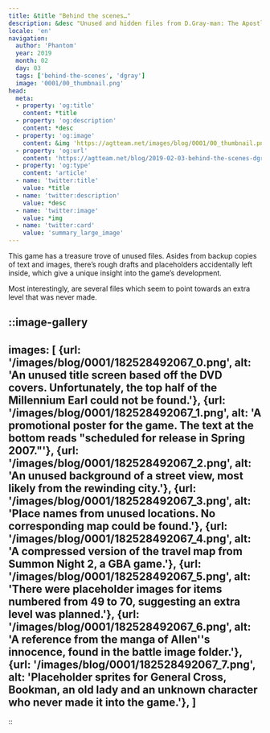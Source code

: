 ```yaml
---
title: &title "Behind the scenes…"
description: &desc "Unused and hidden files from D.Gray-man: The Apostles of God."
locale: 'en'
navigation:
  author: 'Phantom'
  year: 2019
  month: 02
  day: 03
  tags: ['behind-the-scenes', 'dgray']
  image: '0001/00_thumbnail.png'
head:
  meta:
  - property: 'og:title'
    content: *title
  - property: 'og:description'
    content: *desc
  - property: 'og:image'
    content: &img 'https://agtteam.net/images/blog/0001/00_thumbnail.png'
  - property: 'og:url'
    content: 'https://agtteam.net/blog/2019-02-03-behind-the-scenes-dgray'
  - property: 'og:type'
    content: 'article'
  - name: 'twitter:title'
    value: *title
  - name: 'twitter:description'
    value: *desc
  - name: 'twitter:image'
    value: *img
  - name: 'twitter:card'
    value: 'summary_large_image'
---
```


This game has a treasure trove of unused files. Asides from backup copies of text and images, there’s rough drafts and placeholders accidentally left inside, which give a unique insight into the game’s development.

Most interestingly, are several files which seem to point towards an extra level that was never made.

::image-gallery
----
images: [
    {url: '/images/blog/0001/182528492067_0.png', alt: 'An unused title screen based off the DVD covers. Unfortunately, the top half of the Millennium Earl could not be found.'},
    {url: '/images/blog/0001/182528492067_1.png', alt: 'A promotional poster for the game. The text at the bottom reads "scheduled for release in Spring 2007."'},
    {url: '/images/blog/0001/182528492067_2.png', alt: 'An unused background of a street view, most likely from the rewinding city.'},
    {url: '/images/blog/0001/182528492067_3.png', alt: 'Place names from unused locations. No corresponding map could be found.'},
    {url: '/images/blog/0001/182528492067_4.png', alt: 'A compressed version of the travel map from Summon Night 2, a GBA game.'},
    {url: '/images/blog/0001/182528492067_5.png', alt: 'There were placeholder images for items numbered from 49 to 70, suggesting an extra level was planned.'},
    {url: '/images/blog/0001/182528492067_6.png', alt: 'A reference from the manga of Allen''s innocence, found in the battle image folder.'},
    {url: '/images/blog/0001/182528492067_7.png', alt: 'Placeholder sprites for General Cross, Bookman, an old lady and an unknown character who never made it into the game.'},
]
----
::
